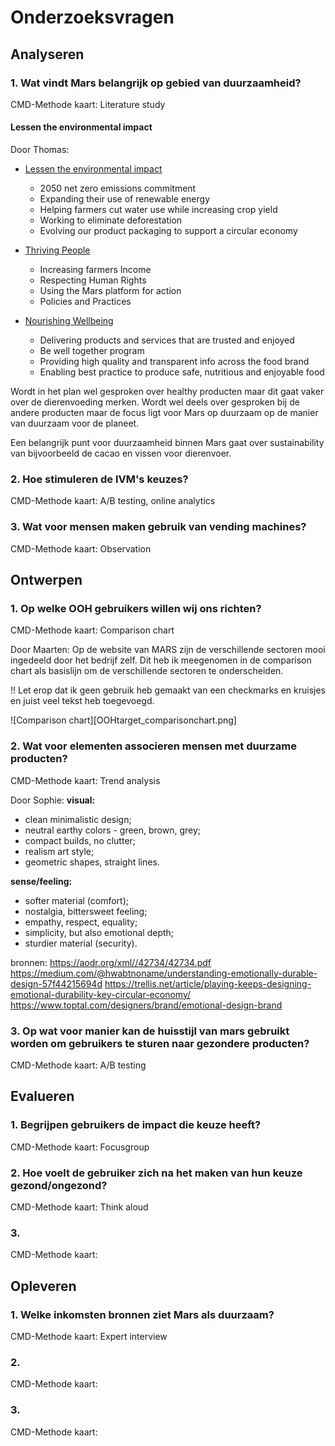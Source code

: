 # Onderzoeksvragen
## Analyseren
### 1. Wat vindt Mars belangrijk op gebied van duurzaamheid?
CMD-Methode kaart: Literature study

#### Lessen the environmental impact

Door Thomas:
- [Lessen the environmental impact](https://www.mars.com/sustainability-plan/healthy-planet)
  - 2050 net zero emissions commitment
  - Expanding their use of renewable energy
  - Helping farmers cut water use while increasing crop yield
  - Working to eliminate deforestation
  - Evolving our product packaging to support a circular economy

- [Thriving People](https://www.mars.com/sustainability-plan/thriving-people)
  - Increasing farmers Income
  - Respecting Human Rights
  - Using the Mars platform for action
  - Policies and Practices

- [Nourishing Wellbeing](https://www.mars.com/sustainability-plan/nourishing-wellbeing)
  - Delivering products and services that are trusted and enjoyed
  - Be well together program
  - Providing high quality and transparent info across the food brand
  - Enabling best practice to produce safe, nutritious and enjoyable food
 
Wordt in het plan wel gesproken over healthy producten maar dit gaat vaker over de dierenvoeding merken. Wordt wel deels over gesproken bij de andere producten maar de focus ligt voor Mars op duurzaam op de manier van duurzaam voor de planeet.

Een belangrijk punt voor duurzaamheid binnen Mars gaat over sustainability van bijvoorbeeld de cacao en vissen voor dierenvoer.

### 2. Hoe stimuleren de IVM's keuzes?
CMD-Methode kaart: A/B testing, online analytics

### 3. Wat voor mensen maken gebruik van vending machines?
CMD-Methode kaart: Observation

## Ontwerpen
### 1. Op welke OOH gebruikers willen wij ons richten?
CMD-Methode kaart: Comparison chart

Door Maarten:
Op de website van MARS zijn de verschillende sectoren mooi ingedeeld door het bedrijf zelf. Dit heb ik meegenomen in de comparison chart als basislijn om de verschillende sectoren te onderscheiden.

!! Let erop dat ik geen gebruik heb gemaakt van een checkmarks en kruisjes en juist veel tekst heb toegevoegd.

![Comparison chart][OOHtarget_comparisonchart.png]

### 2. Wat voor elementen associeren mensen met duurzame producten?
CMD-Methode kaart: Trend analysis

Door Sophie:
**visual:** 
- clean minimalistic design;
- neutral earthy colors - green, brown, grey;
- compact builds, no clutter;
- realism art style;
- geometric shapes, straight lines.

**sense/feeling:**
- softer material (comfort);
- nostalgia, bittersweet feeling;
- empathy, respect, equality;
- simplicity, but also emotional depth;
- sturdier material (security).

bronnen:
https://aodr.org/xml//42734/42734.pdf
https://medium.com/@hwabtnoname/understanding-emotionally-durable-design-57f44215694d
https://trellis.net/article/playing-keeps-designing-emotional-durability-key-circular-economy/
https://www.toptal.com/designers/brand/emotional-design-brand

### 3. Op wat voor manier kan de huisstijl van mars gebruikt worden om gebruikers te sturen naar gezondere producten?
CMD-Methode kaart: A/B testing

## Evalueren
### 1. Begrijpen gebruikers de impact die keuze heeft?
CMD-Methode kaart: Focusgroup

### 2. Hoe voelt de gebruiker zich na het maken van hun keuze gezond/ongezond?
CMD-Methode kaart: Think aloud

### 3. 
CMD-Methode kaart:

## Opleveren
### 1. Welke inkomsten bronnen ziet Mars als duurzaam?
CMD-Methode kaart: Expert interview

### 2. 
CMD-Methode kaart:

### 3. 
CMD-Methode kaart:
